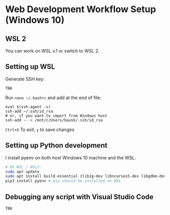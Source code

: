 # Web Development Workflow Setup (Windows 10)

## WSL 2

You can work on WSL v.1 or switch to WSL 2.

## Setting up WSL

Generate SSH key:
```
TBA
```

Run `nano ~/.bashrc` and add at the end of file:

```
eval $(ssh-agent -s)
ssh-add ~/.ssh/id_rsa
# or, if you want to import from Windows host
ssh-add -- < /mnt/c/Users/bausk/.ssh/id_rsa
```

`Ctrl+X` To exit, `y` to save changes

## Setting up Python development

I install pyenv on both host Windows 10 machine and the WSL.

``` bash
# On WSL / WSL2:
sudo apt update
sudo apt install build-essential zlib1g-dev libncurses5-dev libgdbm-dev libnss3-dev libssl-dev libreadline-dev libffi-dev wget
pip3 install pyenv # pip should be installed on WSL
```


## Debugging any script with Visual Studio Code

```
TBA
```
